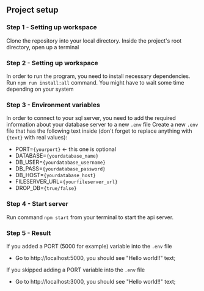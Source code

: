 ## Project setup

### Step 1 - Setting up workspace
Clone the repository into your local directory.
Inside the project's root directory, open up a terminal

### Step 2 - Setting up workspace
In order to run the program, you need to install necessary dependencies. Run `npm run install:all` command. You might have to wait some time depending on your system

### Step 3 - Environment variables
In order to connect to your sql server, you need to add the required information about your database server to a new `.env` file
Create a new `.env` file that has the following text inside (don't forget to replace anything with `{text}` with real values):
* PORT=`{yourport}` <- this one is optional
* DATABASE=`{yourdatabase_name}`
* DB_USER=`{yourdatabase_username}`
* DB_PASS=`{yourdatabase_password}`
* DB_HOST=`{yourdatabase_host}`
* FILESERVER_URL=`{yourfileserver_url}`
* DROP_DB=`{true/false}`

### Step 4 - Start server
Run command `npm start` from your terminal to start the api server.

### Step 5 - Result
If you added a PORT (5000 for example) variable into the `.env` file
 - Go to http://localhost:5000, you should see "Hello world!!" text;

If you skipped adding a PORT variable into the `.env` file
 - Go to http://localhost:3000, you should see "Hello world!!" text;

